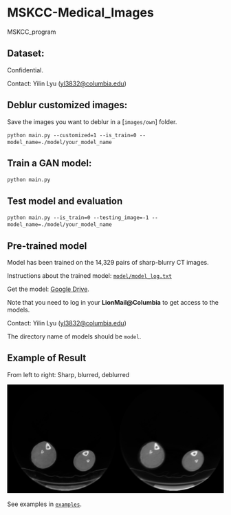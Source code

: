 # MSKCC-Medical_Images
MSKCC_program

## Dataset:

Confidential. 

Contact: Yilin Lyu (yl3832@columbia.edu)

## Deblur customized images:

Save the images you want to deblur in a [`images/own`] folder.

```
python main.py --customized=1 --is_train=0 --model_name=./model/your_model_name
```

## Train a GAN model:
```
python main.py 
```

## Test model and evaluation 
```
python main.py --is_train=0 --testing_image=-1 --model_name=./model/your_model_name
```

## Pre-trained model
Model has been trained on the 14,329 pairs of sharp-blurry CT images. 

Instructions about the trained model: [`model/model_log.txt`](model)

Get the model: [Google Drive](https://drive.google.com/drive/folders/1kkcD8GRtkKO720eh9nFNFHD4UBb0vBBG?usp=sharing).

Note that you need to log in your **LionMail@Columbia** to get access to the models.

Contact: Yilin Lyu (yl3832@columbia.edu)

The directory name of models should be `model`.

## Example of Result
From left to right: Sharp, blurred, deblurred

![image](./deblur_generate/Deblur_1532831458_gray/3.PNG)

See examples in [`examples`](deblur_generate).
